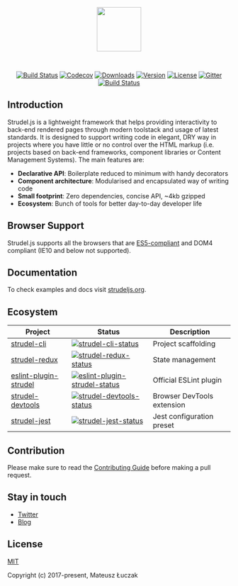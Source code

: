 <p align="center"><img width="100px" src="http://strudeljs.org/images/strudel-twoline.svg"></p>
<br>
<p align="center">
<a href="https://circleci.com/gh/strudeljs/strudel/tree/dev"><img src="https://circleci.com/gh/strudeljs/strudel.svg?style=shield&circle-token=:circle-token" alt="Build Status"></a>
<a href="https://codecov.io/gh/strudeljs/strudel"><img src="https://codecov.io/gh/strudeljs/strudel/branch/master/graph/badge.svg" alt="Codecov" /></a>
<a href="https://npmcharts.com/compare/strudel?minimal=true"><img src="https://img.shields.io/npm/dm/strudel.svg" alt="Downloads"></a>
<a href="https://www.npmjs.com/package/strudel"><img src="https://img.shields.io/npm/v/strudel.svg" alt="Version"></a>
<a href="https://www.npmjs.com/package/strudel"><img src="https://img.shields.io/npm/l/strudel.svg" alt="License"></a>
<a href="https://gitter.im/strudel-js"><img src="https://img.shields.io/gitter/room/nwjs/nw.js.svg" alt="Gitter"></a> 
<br>
<a href="https://app.saucelabs.com/builds/d427e84981c34e139c003bc265cf9057"><img src="https://app.saucelabs.com/buildstatus/hayalet" alt="Build Status"></a>
</p>

## Introduction

Strudel.js is a lightweight framework that helps providing interactivity to back-end rendered pages through modern toolstack and usage of latest standards. It is designed to support writing code in elegant, DRY way in projects where you have little or no control over the HTML markup (i.e. projects based on back-end frameworks, component libraries or Content Management Systems). The main features are:

* **Declarative API**: Boilerplate reduced to minimum with handy decorators
* **Component architecture**: Modularised and encapsulated way of writing code
* **Small footprint**: Zero dependencies, concise API, ~4kb gzipped 
* **Ecosystem**: Bunch of tools for better day-to-day developer life

## Browser Support

Strudel.js supports all the browsers that are [ES5-compliant](http://kangax.github.io/compat-table/es5/) and DOM4 compliant (IE10 and below not supported).

## Documentation

To check examples and docs visit [strudeljs.org](https://strudeljs.org).

## Ecosystem

| Project | Status | Description |
|---------|--------|-------------|
| [strudel-cli]             | [![strudel-cli-status]][strudel-cli-package] | Project scaffolding |
| [strudel-redux]           | [![strudel-redux-status]][strudel-redux-package] | State management |
| [eslint-plugin-strudel]   | [![eslint-plugin-strudel-status]][eslint-plugin-strudel-package] | Official ESLint plugin |
| [strudel-devtools]        | [![strudel-devtools-status]][strudel-devtools-package] | Browser DevTools extension |
| [strudel-jest]            | [![strudel-jest-status]][strudel-jest-package] | Jest configuration preset |

[strudel-cli]: https://github.com/strudeljs/strudel-cli
[strudel-devtools]:  https://github.com/strudeljs/strudel-devtools
[strudel-redux]: https://github.com/strudeljs/strudel-redux
[eslint-plugin-strudel]: https://github.com/strudeljs/eslint-plugin-strudel
[strudel-jest]: https://github.com/strudeljs/strudel-jest

[strudel-cli-status]: https://img.shields.io/npm/v/strudel-cli.svg
[strudel-devtools-status]: https://img.shields.io/chrome-web-store/v/akafkoceecgepokmamadojdimijcpnkl.svg
[strudel-redux-status]: https://img.shields.io/npm/v/strudel-redux.svg
[eslint-plugin-strudel-status]: https://img.shields.io/npm/v/eslint-plugin-strudel.svg
[strudel-jest-status]: https://img.shields.io/npm/v/strudel-jest.svg

[strudel-cli-package]: https://npmjs.com/package/strudel-cli
[strudel-devtools-package]: https://chrome.google.com/webstore/detail/strudel-devtools/akafkoceecgepokmamadojdimijcpnkl
[strudel-redux-package]: https://npmjs.com/package/strudel-cli
[eslint-plugin-strudel-package]: https://npmjs.com/package/eslint-plugin-strudel
[strudel-jest-package]: https://npmjs.com/package/strudel-jest

## Contribution

Please make sure to read the [Contributing Guide](https://github.com/strudeljs/strudel/blob/dev/.github/CONTRIBUTING.md) before making a pull request.

## Stay in touch
* [Twitter](https://twitter.com/strudeljs)
* [Blog](https://medium.com/strudel-js)

## License

[MIT](https://opensource.org/licenses/MIT)

Copyright (c) 2017-present, Mateusz Łuczak
